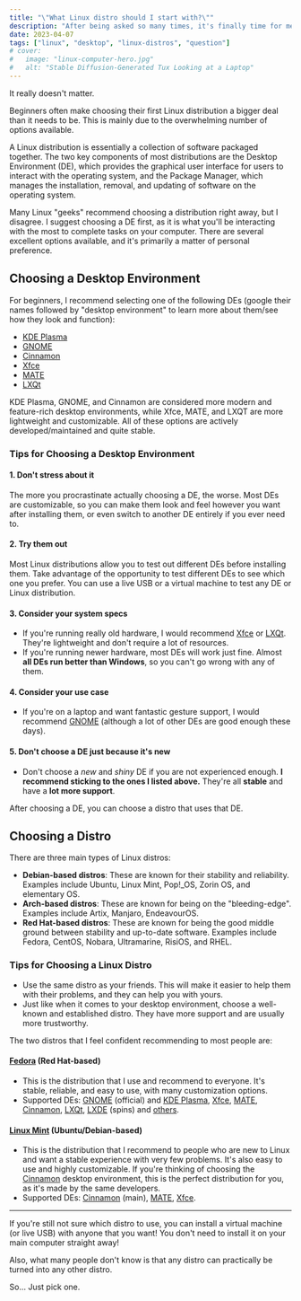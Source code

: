 ```yaml
---
title: "\"What Linux distro should I start with?\""
description: "After being asked so many times, it's finally time for me to address this question."
date: 2023-04-07
tags: ["linux", "desktop", "linux-distros", "question"]
# cover:
#   image: "linux-computer-hero.jpg"
#   alt: "Stable Diffusion-Generated Tux Looking at a Laptop"
---
```


It really doesn't matter.

Beginners often make choosing their first Linux distribution a bigger deal than it needs to be. This is mainly due to the overwhelming number of options available.

A Linux distribution is essentially a collection of software packaged together. The two key components of most distributions are the Desktop Environment (DE), which provides the graphical user interface for users to interact with the operating system, and the Package Manager, which manages the installation, removal, and updating of software on the operating system.

Many Linux "geeks" recommend choosing a distribution right away, but I disagree. I suggest choosing a DE first, as it is what you'll be interacting with the most to complete tasks on your computer. There are several excellent options available, and it's primarily a matter of personal preference.

## Choosing a Desktop Environment

For beginners, I recommend selecting one of the following DEs (google their names followed by "desktop environment" to learn more about them/see how they look and function):
- [KDE Plasma](https://kde.org/plasma-desktop/)
- [GNOME](https://www.gnome.org/)
- [Cinnamon](https://wiki.archlinux.org/title/cinnamon)
- [Xfce](https://www.xfce.org/)
- [MATE](https://mate-desktop.org/)
- [LXQt](https://lxqt-project.org/)

KDE Plasma, GNOME, and Cinnamon are considered more modern and feature-rich desktop environments, while Xfce, MATE, and LXQT are more lightweight and customizable. All of these options are actively developed/maintained and quite stable.

### Tips for Choosing a Desktop Environment
#### 1. Don't stress about it

The more you procrastinate actually choosing a DE, the worse. Most DEs are customizable, so you can make them look and feel however you want after installing them, or even switch to another DE entirely if you ever need to.

#### 2. Try them out

Most Linux distributions allow you to test out different DEs before installing them. Take advantage of the opportunity to test different DEs to see which one you prefer. You can use a live USB or a virtual machine to test any DE or Linux distribution.

#### 3. Consider your system specs
- If you're running really old hardware, I would recommend [Xfce](https://www.xfce.org/) or [LXQt](https://lxqt-project.org/). They're lightweight and don't require a lot of resources.
- If you're running newer hardware, most DEs will work just fine. Almost **all DEs run better than Windows**, so you can't go wrong with any of them.

#### 4. Consider your use case
- If you're on a laptop and want fantastic gesture support, I would recommend [GNOME](https://www.gnome.org/) (although a lot of other DEs are good enough these days).

#### 5. Don't choose a DE just because it's new
- Don't choose a *new* and *shiny* DE if you are not experienced enough. **I recommend sticking to the ones I listed above.** They're all **stable** and have a **lot more support**.

After choosing a DE, you can choose a distro that uses that DE.

## Choosing a Distro

There are three main types of Linux distros:
- **Debian-based distros**: These are known for their stability and reliability. Examples include Ubuntu, Linux Mint, Pop!_OS, Zorin OS, and elementary OS.
- **Arch-based distros**: These are known for being on the "bleeding-edge". Examples include Artix, Manjaro, EndeavourOS.
- **Red Hat-based distros**: These are known for being the good middle ground between stability and up-to-date software. Examples include Fedora, CentOS, Nobara, Ultramarine, RisiOS, and RHEL.

### Tips for Choosing a Linux Distro
- Use the same distro as your friends. This will make it easier to help them with their problems, and they can help you with yours.
- Just like when it comes to your desktop environment, choose a well-known and established distro. They have more support and are usually more trustworthy.

The two distros that I feel confident recommending to most people are:

#### [Fedora](https://getfedora.org/) (Red Hat-based)
- This is the distribution that I use and recommend to everyone. It's stable, reliable, and easy to use, with many customization options.
- Supported DEs: [GNOME](https://getfedora.org/en/workstation/) (official) and [KDE Plasma](https://spins.fedoraproject.org/en/kde/), [Xfce](https://spins.fedoraproject.org/en/xfce/), [MATE](https://spins.fedoraproject.org/en/mate-compiz/), [Cinnamon](https://spins.fedoraproject.org/en/cinnamon/), [LXQt](https://spins.fedoraproject.org/en/lxqt/), [LXDE](https://spins.fedoraproject.org/en/lxde/) (spins) and [others](https://spins.fedoraproject.org/).

#### [Linux Mint](https://linuxmint.com/) (Ubuntu/Debian-based)
- This is the distribution that I recommend to people who are new to Linux and want a stable experience with very few problems. It's also easy to use and highly customizable. If you're thinking of choosing the [Cinnamon](https://linuxmint.com/download.php) desktop environment, this is the perfect distribution for you, as it's made by the same developers.
- Supported DEs: [Cinnamon](https://linuxmint.com/edition.php?id=302) (main), [MATE](https://linuxmint.com/edition.php?id=303), [Xfce](https://linuxmint.com/edition.php?id=304).

---

If you're still not sure which distro to use, you can install a virtual machine (or live USB) with anyone that you want! You don't need to install it on your main computer straight away!

Also, what many people don't know is that any distro can practically be turned into any other distro.

So... Just pick one.